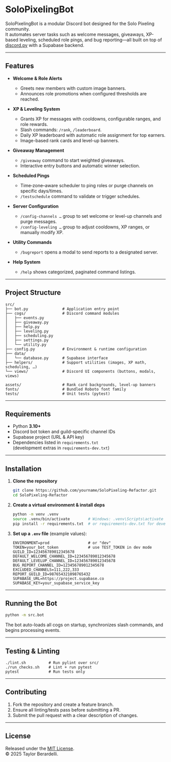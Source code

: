 # SoloPixelingBot

SoloPixelingBot is a modular Discord bot designed for the Solo Pixeling community.  
It automates server tasks such as welcome messages, giveaways, XP-based leveling, scheduled role pings, and bug reporting—all built on top of [discord.py](https://discordpy.readthedocs.io) with a Supabase backend.

---

## Features

- **Welcome & Role Alerts**
  - Greets new members with custom image banners.
  - Announces role promotions when configured thresholds are reached.

- **XP & Leveling System**
  - Grants XP for messages with cooldowns, configurable ranges, and role rewards.
  - Slash commands: `/rank`, `/leaderboard`.
  - Daily XP leaderboard with automatic role assignment for top earners.
  - Image-based rank cards and level-up banners.

- **Giveaway Management**
  - `/giveaway` command to start weighted giveaways.
  - Interactive entry buttons and automatic winner selection.

- **Scheduled Pings**
  - Time‑zone–aware scheduler to ping roles or purge channels on specific days/times.
  - `/testschedule` command to validate or trigger schedules.

- **Server Configuration**
  - `/config-channels …` group to set welcome or level-up channels and purge messages.
  - `/config-leveling …` group to adjust cooldowns, XP ranges, or manually modify XP.

- **Utility Commands**
  - `/bugreport` opens a modal to send reports to a designated server.

- **Help System**
  - `/help` shows categorized, paginated command listings.

---

## Project Structure

```
src/
├── bot.py               # Application entry point
├── cogs/                # Discord command modules
│   ├── events.py
│   ├── giveaway.py
│   ├── help.py
│   ├── leveling.py
│   ├── scheduling.py
│   ├── settings.py
│   └── utility.py
├── config.py            # Environment & runtime configuration
├── data/
│   └── database.py      # Supabase interface
├── helpers/             # Support utilities (images, XP math, scheduling, …)
└── views/               # Discord UI components (buttons, modals, views)

assets/                  # Rank card backgrounds, level-up banners
fonts/                   # Bundled Roboto font family
tests/                   # Unit tests (pytest)
```

---

## Requirements

- Python **3.10+**
- Discord bot token and guild-specific channel IDs
- Supabase project (URL & API key)
- Dependencies listed in `requirements.txt`  
  (development extras in `requirements-dev.txt`)

---

## Installation

1. **Clone the repository**
   ```bash
   git clone https://github.com/yourname/SoloPixeling-Refactor.git
   cd SoloPixeling-Refactor
   ```

2. **Create a virtual environment & install deps**
   ```bash
   python -m venv .venv
   source .venv/bin/activate        # Windows: .venv\Scripts\activate
   pip install -r requirements.txt  # or requirements-dev.txt for development
   ```

3. **Set up a `.env` file** (example values):
   ```env
   ENVIRONMENT=prod                 # or "dev"
   TOKEN=your_bot_token             # use TEST_TOKEN in dev mode
   GUILD_ID=123456789012345678
   DEFAULT_WELCOME_CHANNEL_ID=123456789012345678
   DEFAULT_LEVELUP_CHANNEL_ID=123456789012345678
   BUG_REPORT_CHANNEL_ID=123456789012345678
   EXCLUDED_CHANNELS=111,222,333
   REPORT_GUILD_ID=987654321098765432
   SUPABASE_URL=https://project.supabase.co
   SUPABASE_KEY=your_supabase_service_key
   ```

---

## Running the Bot

```bash
python -m src.bot
```

The bot auto-loads all cogs on startup, synchronizes slash commands, and begins processing events.

---

## Testing & Linting

```
./lint.sh          # Run pylint over src/
./run_checks.sh    # Lint + run pytest
pytest             # Run tests only
```

---

## Contributing

1. Fork the repository and create a feature branch.
2. Ensure all linting/tests pass before submitting a PR.
3. Submit the pull request with a clear description of changes.

---

## License

Released under the [MIT License](LICENSE).  
© 2025 Taylor Berardelli.
